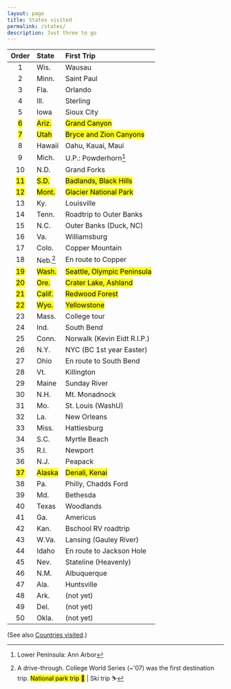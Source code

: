 ```yaml
---
layout: page
title: States visited
permalink: /states/
description: Just three to go
---
```

| Order | State | First Trip |
| :----: | :--- | :--- |
| 1 | Wis. | Wausau |
| 2 | Minn. | Saint Paul |
| 3 | Fla. | Orlando |
| 4 | Ill. | Sterling |
| 5 | Iowa | Sioux City |
| <mark>6</mark> | <mark>Ariz.</mark> | <mark>Grand Canyon</mark> |
| <mark>7</mark> | <mark>Utah</mark> | <mark>Bryce and Zion Canyons</mark> |
| 8 | Hawaii | Oahu, Kauai, Maui |
| <mark2>9</mark2> | <mark2>Mich.</mark2> | <mark2>U.P.: Powderhorn</mark2>[^1] |
| 10 | N.D. | Grand Forks |
| <mark>11</mark> | <mark>S.D.</mark> | <mark>Badlands, Black Hills</mark> |
| <mark>12</mark> | <mark>Mont.</mark> | <mark>Glacier National Park</mark> |
| 13 | Ky. | Louisville |
| 14 | Tenn. | Roadtrip to Outer Banks |
| 15 | N.C. | Outer Banks (Duck, NC) |
| 16 | Va. | Williamsburg |
| <mark2>17</mark2> | <mark2>Colo.</mark2> | <mark2>Copper Mountain</mark2> |
| 18 | Neb.[^2] | En route to Copper |
| <mark>19</mark> | <mark>Wash.</mark> | <mark>Seattle, Olympic Peninsula</mark> |
| <mark>20</mark> | <mark>Ore.</mark> | <mark>Crater Lake, Ashland</mark> |
| <mark>21</mark> | <mark>Calif.</mark> | <mark>Redwood Forest</mark> |
| <mark>22</mark> | <mark>Wyo.</mark> | <mark>Yellowstone</mark> |
| 23 | Mass. | College tour |
| 24 | Ind. | South Bend |
| 25 | Conn. | Norwalk (Kevin Eidt R.I.P.) |
| 26 | N.Y. | NYC (BC 1st year Easter) |
| 27 | Ohio | En route to South Bend |
| <mark2>28</mark2> | <mark2>Vt.</mark2> | <mark2>Killington</mark2> |
| <mark2>29</mark2> | <mark2>Maine</mark2> | <mark2>Sunday River</mark2> |
| 30 | N.H. | Mt. Monadnock |
| 31 | Mo. | St. Louis (WashU) |
| 32 | La. | New Orleans |
| 33 | Miss. | Hattiesburg |
| 34 | S.C. | Myrtle Beach |
| 35 | R.I. | Newport |
| 36 | N.J. | Peapack |
| <mark>37</mark> | <mark>Alaska</mark> | <mark>Denali, Kenai</mark> |
| 38 | Pa. | Philly, Chadds Ford |
| 39 | Md. | Bethesda |
| 40 | Texas | Woodlands |
| 41 | Ga. | Americus |
| 42 | Kan. | Bschool RV roadtrip |
| 43 | W.Va. | Lansing (Gauley River) |
| 44 | Idaho | En route to Jackson Hole |
| <mark2>45</mark2> | <mark2>Nev.</mark2> | <mark2>Stateline (Heavenly)</mark2> |
| 46 | N.M. | Albuquerque |
| 47 | Ala. | Huntsville |
| 48 | Ark. | (not yet) |
| 49 | Del. | (not yet) |
| 50 | Okla. | (not yet) |

[^1]: Lower Peninsula: Ann Arbor
[^2]: A drive-through. College World Series (~'07) was the first destination trip.
<mark><span class="muted small">National park trip 🥾</span></mark> | <mark2><span class="muted small">Ski trip ⛷</span></mark2>

(See also [Countries visited](/countries/).)